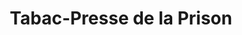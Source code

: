 ---
title: "Tabac-Presse de la Prison"
url: /dijon/tabac-presse-de-la-prison/
shop: marchand de journaux
---